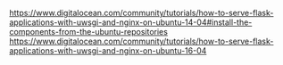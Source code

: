 https://www.digitalocean.com/community/tutorials/how-to-serve-flask-applications-with-uwsgi-and-nginx-on-ubuntu-14-04#install-the-components-from-the-ubuntu-repositories
https://www.digitalocean.com/community/tutorials/how-to-serve-flask-applications-with-uwsgi-and-nginx-on-ubuntu-16-04
